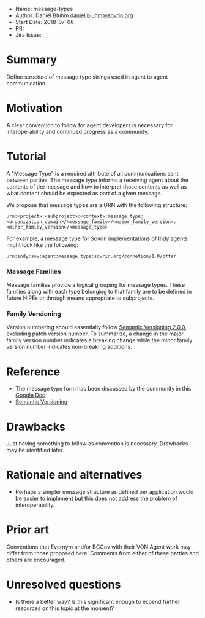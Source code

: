 - Name: message-types
- Author: Daniel Bluhm <daniel.bluhm@sovrin.org>
- Start Date: 2018-07-06
- PR:
- Jira Issue:

# Summary
[summary]: #summary

Define structure of message type strings used in agent to agent communication.

# Motivation
[motivation]: #motivation

A clear convention to follow for agent developers is necessary for interoperability and continued progress as a
community.

# Tutorial
[tutorial]: #tutorial

A "Message Type" is a required attribute of all communications sent between parties. The message type informs a
receiving agent about the contents of the message and how to interpret those contents as well as what content should be
expected as part of a given message.

We propose that message types are a URN with the following structure:

```
urn:<project>:<subproject>:<context>:message_type:<organization_domain>/<message_family>/<major_family_version>.<minor_family_version>/<message_type>
```

For example, a message type for Sovrin implementations of Indy agents might look like the following:

```
urn:indy:sov:agent:message_type:sovrin.org/connetion/1.0/offer
```

### Message Families
Message families provide a logical grouping for message types. These families along with each type belonging to that
family are to be defined in future HIPEs or through means appropriate to subprojects.

### Family Versioning
Version numbering should essentially follow [Semantic Versioning 2.0.0](https://semver.org/), excluding patch version
number. To summarize, a change in the major family version number indicates a breaking change while the minor family
version number indicates non-breaking additions.

# Reference
[reference]: #reference

- The message type form has been discussed by the community in this [Google Doc](https://docs.google.com/document/d/1mRLPOK4VmU9YYdxHJSxgqBp19gNh3fT7Qk4Q069VPY8/edit#heading=h.vscsgxe5ai5j)
- [Semantic Versioning](https://semver.org)

# Drawbacks
[drawbacks]: #drawbacks

Just having something to follow as convention is necessary. Drawbacks may be identified later.

# Rationale and alternatives
[alternatives]: #alternatives

- Perhaps a simpler message structure as defined per application would be easier to implement but this does not address
  the problem of interoperability.

# Prior art
[prior-art]: #prior-art

Conventions that Evernym and/or BCGov with their VON Agent work may differ from those proposed here. Comments from
either of these parties and others are encouraged.

# Unresolved questions
[unresolved]: #unresolved-questions

- Is there a better way? Is this significant enough to expend further resources on this topic at the moment?
